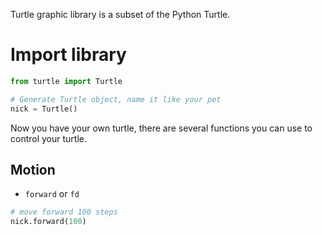 <link rel="stylesheet" href="../css/doc.css"></link>

Turtle graphic library is a subset of the Python Turtle.

# Import library

```python
from turtle import Turtle

# Generate Turtle object, name it like your pet
nick = Turtle()
```

Now you have your own turtle, there are several functions you can use to control your turtle.

## Motion

* ```forward``` or ```fd```

```python
# move forward 100 steps
nick.forward(100)
```
